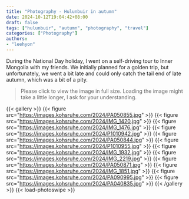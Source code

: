 ```yaml
---
title: "Photography - Hulunbuir in autumn"
date: 2024-10-12T19:04:42+08:00
draft: false
tags: ["hulunbuir", "autumn", "photography", "travel"]
categories: ["Photography"]
authors:
- "leehyon"
---
```


During the National Day holiday, I went on a self-driving tour to Inner Mongolia with my friends. We initially planned for a golden trip, but unfortunately, we went a bit late and could only catch the tail end of late autumn, which was a bit of a pity.

> Please click to view the image in full size. Loading the image might take a little longer, I ask for your understanding.

{{< gallery >}}
  {{< figure src="https://images.kohsruhe.com/2024/PA050855.jpg" >}}
  {{< figure src="https://images.kohsruhe.com/2024/IMG_1420.jpg" >}}
  {{< figure src="https://images.kohsruhe.com/2024/IMG_1476.jpg" >}}
  {{< figure src="https://images.kohsruhe.com/2024/P1010942.jpg" >}}
  {{< figure src="https://images.kohsruhe.com/2024/PA050844.jpg" >}}
  {{< figure src="https://images.kohsruhe.com/2024/P1010955.jpg" >}}
  {{< figure src="https://images.kohsruhe.com/2024/IMG_1932.jpg" >}}
  {{< figure src="https://images.kohsruhe.com/2024/IMG_2219.jpg" >}}
  {{< figure src="https://images.kohsruhe.com/2024/PA050871.jpg" >}}
  {{< figure src="https://images.kohsruhe.com/2024/IMG_1851.jpg" >}}
  {{< figure src="https://images.kohsruhe.com/2024/PA090995.jpg" >}}
  {{< figure src="https://images.kohsruhe.com/2024/PA040835.jpg" >}}
{{< /gallery >}}
{{< load-photoswipe >}}
